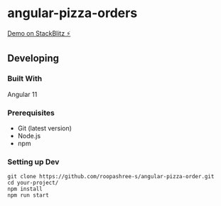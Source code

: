 # angular-pizza-orders

[Demo on StackBlitz ⚡️](https://angular-ivy-e6d6x1.stackblitz.io/orders)

## Developing

### Built With

Angular 11

### Prerequisites

* Git (latest version)
* Node.js
* npm

### Setting up Dev

```shell
git clone https://github.com/roopashree-s/angular-pizza-order.git
cd your-project/
npm install
npm run start
```
